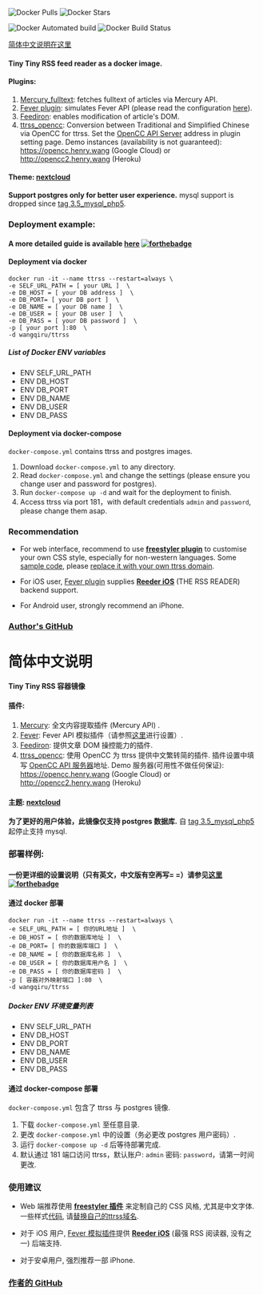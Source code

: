 ![Docker Pulls](https://img.shields.io/docker/pulls/wangqiru/ttrss.svg)
![Docker Stars](https://img.shields.io/docker/stars/wangqiru/ttrss.svg)

![Docker Automated build](https://img.shields.io/docker/automated/wangqiru/ttrss.svg)
![Docker Build Status](https://img.shields.io/docker/build/wangqiru/ttrss.svg)

[简体中文说明在这里](#简体中文说明)

#### Tiny Tiny RSS feed reader as a docker image.

#### Plugins:

1.  [Mercury_fulltext](https://github.com/HenryQW/mercury_fulltext): fetches fulltext of articles via Mercury API.
2.  [Fever plugin](https://github.com/HenryQW/tinytinyrss-fever-plugin): simulates Fever API (please read the configuration [here](https://tt-rss.org/oldforum/viewtopic.php?f=22&t=1981)).
3.  [Feediron](https://github.com/feediron/ttrss_plugin-feediron): enables modification of article's DOM.
4.  [ttrss_opencc](https://github.com/HenryQW/ttrss_opencc): Conversion between Traditional and Simplified Chinese via OpenCC for ttrss. Set the [OpenCC API Server](https://github.com/HenryQW/OpenCC.henry.wang) address in plugin setting page. Demo instances (availability is not guaranteed): https://opencc.henry.wang (Google Cloud) or http://opencc2.henry.wang (Heroku)

#### Theme: [nextcloud](https://github.com/dugite-code/tt-rss-nextcloud-theme)

**Support postgres only for better user experience.** mysql support is dropped since [tag 3.5_mysql_php5](https://github.com/HenryQW/docker-ttrss-plugins/tree/3.5_mysql_php5).

### Deployment example:

#### A more detailed guide is available [here](https://henry.wang/2018/04/25/ttrss-docker-plugins-guide.html) [![forthebadge](https://forthebadge.com/images/badges/check-it-out.svg)](https://henry.wang/2018/04/25/ttrss-docker-plugins-guide.html)


#### Deployment via docker

```
docker run -it --name ttrss --restart=always \
-e SELF_URL_PATH = [ your URL ]  \
-e DB_HOST = [ your DB address ]  \
-e DB_PORT= [ your DB port ]  \
-e DB_NAME = [ your DB name ]  \
-e DB_USER = [ your DB user ]  \
-e DB_PASS = [ your DB password ]  \
-p [ your port ]:80  \
-d wangqiru/ttrss
```

##### List of Docker ENV variables

* ENV SELF_URL_PATH
* ENV DB_HOST
* ENV DB_PORT
* ENV DB_NAME
* ENV DB_USER
* ENV DB_PASS

#### Deployment via docker-compose

`docker-compose.yml` contains ttrss and postgres images.

1.  Download `docker-compose.yml` to any directory.
2.  Read `docker-compose.yml` and change the settings (please ensure you change user and password for postgres).
3.  Run `docker-compose up -d` and wait for the deployment to finish.
4.  Access ttrss via port 181，with default credentials `admin` and `password`, please change them asap.

### Recommendation

* For web interface, recommend to use **[freestyler plugin](http://freestyler.ws)** to customise your own CSS style, especially for non-western languages. Some [sample code](https://github.com/HenryQW/Stylish/blob/master/ttrss.css), please [replace it with your own ttrss domain](https://github.com/HenryQW/Stylish/blob/08923469377a974d66f8d2c767e6b6a69616a688/ttrss.css#L1).

* For iOS user, [Fever plugin](https://github.com/HenryQW/tinytinyrss-fever-plugin) supplies **[Reeder iOS](http://reederapp.com/ios/)** (THE RSS READER) backend support.

* For Android user, strongly recommend an iPhone.

### [Author's GitHub](https://github.com/HenryQW/docker-ttrss-plugins)

# 简体中文说明

#### Tiny Tiny RSS 容器镜像

#### 插件:

1.  [Mercury](https://github.com/HenryQW/mercury_fulltext): 全文内容提取插件 (Mercury API) .
2.  [Fever](https://github.com/HenryQW/tinytinyrss-fever-plugin): Fever API 模拟插件（请参照[这里](https://tt-rss.org/oldforum/viewtopic.php?f=22&t=1981)进行设置）.
3.  [Feediron](https://github.com/feediron/ttrss_plugin-feediron): 提供文章 DOM 操控能力的插件.
4.  [ttrss_opencc](https://github.com/HenryQW/ttrss_opencc): 使用 OpenCC 为 ttrss 提供中文繁转简的插件. 插件设置中填写 [OpenCC API 服务器](https://github.com/HenryQW/OpenCC.henry.wang)地址. Demo 服务器(可用性不做任何保证): https://opencc.henry.wang (Google Cloud) or http://opencc2.henry.wang (Heroku)


#### 主题: [nextcloud](https://github.com/dugite-code/tt-rss-nextcloud-theme)

**为了更好的用户体验，此镜像仅支持 postgres 数据库.** 自 [tag 3.5_mysql_php5](https://github.com/HenryQW/docker-ttrss-plugins/tree/3.5_mysql_php5) 起停止支持 mysql.

### 部署样例:

#### 一份更详细的设置说明（只有英文，中文版有空再写= =）请参见[这里](https://henry.wang/2018/04/25/ttrss-docker-plugins-guide.html) [![forthebadge](https://forthebadge.com/images/badges/check-it-out.svg)](https://henry.wang/2018/04/25/ttrss-docker-plugins-guide.html)

#### 通过 docker 部署

```
docker run -it --name ttrss --restart=always \
-e SELF_URL_PATH = [ 你的URL地址 ]  \
-e DB_HOST = [ 你的数据库地址 ]  \
-e DB_PORT= [ 你的数据库端口 ]  \
-e DB_NAME = [ 你的数据库名称 ]  \
-e DB_USER = [ 你的数据库用户名 ]  \
-e DB_PASS = [ 你的数据库密码 ]  \
-p [ 容器对外映射端口 ]:80  \
-d wangqiru/ttrss
```

##### Docker ENV 环境变量列表

* ENV SELF_URL_PATH
* ENV DB_HOST
* ENV DB_PORT
* ENV DB_NAME
* ENV DB_USER
* ENV DB_PASS

#### 通过 docker-compose 部署

`docker-compose.yml` 包含了 ttrss 与 postgres 镜像.

1.  下载 `docker-compose.yml` 至任意目录.
2.  更改 `docker-compose.yml` 中的设置（务必更改 postgres 用户密码）.
3.  运行 `docker-compose up -d` 后等待部署完成.
4.  默认通过 181 端口访问 ttrss，默认账户: `admin` 密码: `password`，请第一时间更改.

### 使用建议

* Web 端推荐使用 **[freestyler 插件](http://freestyler.ws)** 来定制自己的 CSS 风格, 尤其是中文字体. 一些样式[代码](https://github.com/HenryQW/Stylish/blob/master/ttrss.css), 请[替换自己的ttrss域名](https://github.com/HenryQW/Stylish/blob/08923469377a974d66f8d2c767e6b6a69616a688/ttrss.css#L1).


* 对于 iOS 用户, [Fever 模拟插件](https://github.com/HenryQW/tinytinyrss-fever-plugin)提供 **[Reeder iOS](http://reederapp.com/ios/)** (最强 RSS 阅读器, 没有之一) 后端支持.

* 对于安卓用户, 强烈推荐一部 iPhone.

### [作者的 GitHub](https://github.com/HenryQW/docker-ttrss-plugins)
